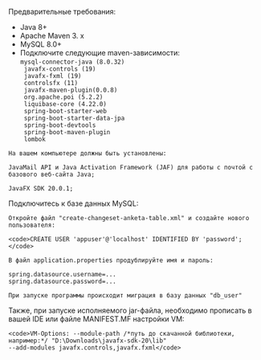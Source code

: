 Предварительные требования:

<ul>
 <li>Java 8+</li>
 <li>Apache Maven 3. x</li>
 <li>MySQL 8.0+</li>
 <li>Подключите следующие maven-зависимости:<br>
 <code>mysql-connector-java (8.0.32)
 javafx-controls (19)
 javafx-fxml (19)
 controlsfx (11)
 javafx-maven-plugin(0.0.8)
 org.apache.poi (5.2.2)
 liquibase-core (4.22.0)
 spring-boot-starter-web
 spring-boot-starter-data-jpa
 spring-boot-devtools
 spring-boot-maven-plugin
 lombok</code>
 </li>
 </ul>

    На вашем компьютере должны быть установлены:

    JavaMail API и Java Activation Framework (JAF) для работы с почтой с базового веб-сайта Java;

    JavaFX SDK 20.0.1;

Подключитесь к базе данных MySQL:

    Откройте файл "create-changeset-anketa-table.xml" и создайте нового пользователя:

    <code>CREATE USER 'appuser'@'localhost' IDENTIFIED BY 'password';</code>

    В файл application.properties продублируйте имя и пароль:

    spring.datasource.username=...
    spring.datasource.password=...

    При запуске программы происходит миграция в базу данных "db_user"

Также, при запуске исполняемого jar-файла, необходимо прописать в вашей IDE или файле MANIFEST.MF настройки VM:

    <code>VM-Options: --module-path /*путь до скачанной библиотеки, например:*/ "D:\Downloads\javafx-sdk-20\lib"
    --add-modules javafx.controls,javafx.fxml</code>
